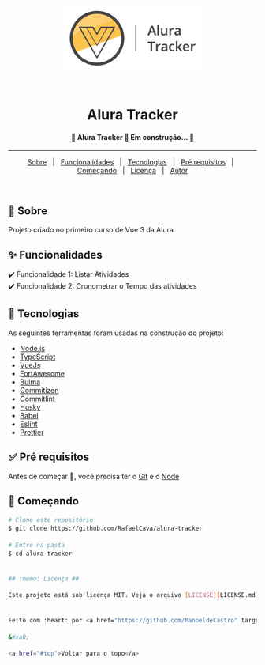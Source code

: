 <div align="center" id="top"> 
  <img src="./src/assets/logo.png" alt="Alura Vue3" />

  &#xa0;

</div>

<h1 align="center">Alura Tracker</h1>


<!-- Status -->

<h4 align="center"> 
	🚧  Alura Tracker 🚀 Em construção...  🚧
</h4> 

<hr>

<p align="center">
  <a href="#dart-sobre">Sobre</a> &#xa0; | &#xa0; 
  <a href="#sparkles-funcionalidades">Funcionalidades</a> &#xa0; | &#xa0;
  <a href="#rocket-tecnologias">Tecnologias</a> &#xa0; | &#xa0;
  <a href="#white_check_mark-pré-requisitos">Pré requisitos</a> &#xa0; | &#xa0;
  <a href="#checkered_flag-começando">Começando</a> &#xa0; | &#xa0;
  <a href="#memo-licença">Licença</a> &#xa0; | &#xa0;
  <a href="https://github.com/ManoeldeCastro" target="_blank">Autor</a>
</p>

<br>

## :dart: Sobre ##

Projeto criado no primeiro curso de Vue 3 da Alura

## :sparkles: Funcionalidades ##

:heavy_check_mark: Funcionalidade 1: Listar Atividades \
:heavy_check_mark: Funcionalidade 2: Cronometrar o Tempo das atividades 
## :rocket: Tecnologias ##

As seguintes ferramentas foram usadas na construção do projeto:

- [Node.js](https://nodejs.org/en/)
- [TypeScript](https://www.typescriptlang.org/)
- [VueJs](https://vuejs.org/)
- [FortAwesome](https://fortawesome.com/)
- [Bulma](https://bulma.io/)
- [Commitizen](https://github.com/commitizen/cz-cli)
- [Commitlint](https://github.com/conventional-changelog/commitlint)
- [Husky](https://typicode.github.io/husky/)
- [Babel](https://babeljs.io/)
- [Eslint](https://eslint.org/)
- [Prettier](https://prettier.io/)
## :white_check_mark: Pré requisitos ##

Antes de começar :checkered_flag:, você precisa ter o [Git](https://git-scm.com) e o [Node](https://nodejs.org/en/)

## :checkered_flag: Começando ##

```bash
# Clone este repositório
$ git clone https://github.com/RafaelCava/alura-tracker

# Entre na pasta
$ cd alura-tracker


## :memo: Licença ##

Este projeto está sob licença MIT. Veja o arquivo [LICENSE](LICENSE.md) para mais detalhes.


Feito com :heart: por <a href="https://github.com/ManoeldeCastro" target="_blank">ManoelDias</a>

&#xa0;

<a href="#top">Voltar para o topo</a>